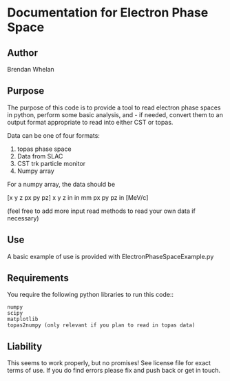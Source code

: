# Documentation for Electron Phase Space

## Author
Brendan Whelan

## Purpose

The purpose of this code is to provide a tool to read electron phase spaces in python, perform some basic analysis, and - if needed, convert them to an output format appropriate to read into either CST or topas.

Data can be one of four formats:

1. topas phase space
2. Data from SLAC
3. CST trk particle monitor
3. Numpy array

For a numpy array, the data should be

[x y z px py pz]
x y z in in mm
px py pz  in [MeV/c]


(feel free to add more input read methods to read your own data if necessary)

## Use

A basic example of use is provided with 
ElectronPhaseSpaceExample.py

## Requirements

You require the following python libraries to run this code::

	numpy
	scipy
	matplotlib
	topas2numpy (only relevant if you plan to read in topas data)
 
## Liability

This seems to work properly, but no promises! See license file for exact terms of use.
If you do find errors please fix and push back or get in touch.

   
